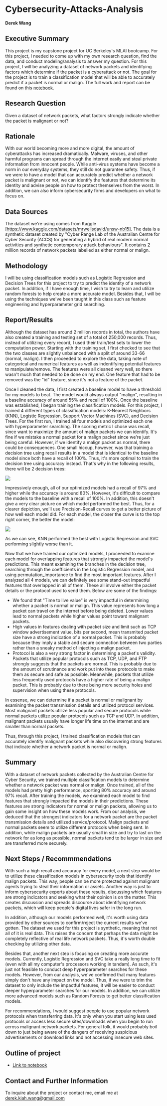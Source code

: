 # Cybersecurity-Attacks-Analysis

**Derek Wang**

## Executive Summary
This project is my capstone project for UC Berkeley's MLAI bootcamp. For this project, I needed to come up with my own research question, find the data, and conduct modeling/analysis to answer my question. For this project, I will be analyzing a dataset of network packets and identifying factors which determine if the packet is a cyberattack or not. The goal for the project is to train a classification model that will be able to accurately predict if a packet is normal or malign. The full work and report can be found on this [notebook](https://github.com/DKW2/Cybersecurity-Attacks-Analysis/blob/main/Cybersecurity%20Attacks%20Analysis.ipynb).

## Research Question
Given a dataset of network packets, what factors strongly indicate whether the packet is malignant or not?

## Rationale
With our world becoming more and more digital, the amount of cyberattacks has increased dramatically. Malware, viruses, and other harmful programs can spread through the internet easily and steal private information from innocent people. While anti-virus systems have become a norm in our everyday systems, they still do not guarantee safety. Thus, if we were to have a model that can accurately predict whether a network packet is malignant or not, we can identify the features that determine its identity and advise people on how to protect themselves from the worst. In addition, we can also inform cybersecurity firms and developers on what to focus on.

## Data Sources
The dataset we're using comes from Kaggle [https://www.kaggle.com/datasets/mrwellsdavid/unsw-nb15]. The data is a synthetic dataset created by "Cyber Range Lab of the Australian Centre for Cyber Security (ACCS) for generating a hybrid of real modern normal activities and synthetic contemporary attack behaviours". It contains 2 million records of network packets labelled as either normal or malign. 

## Methodology
I will be using classification models such as Logistic Regression and Decision Trees for this project to try to predict the identity of a network packet. In addition, if I have enough time, I wish to try to learn and utilize random forests to help create a more accurate model. Besides that, I will be using the techniques we've been taught in this class such as feature engineering and hyperparameter grid searching.

## Report/Results
Although the dataset has around 2 million records in total, the authors have also created a training and testing set of a total of 250,000 records. Thus, instead of utilizing every record, I used their train/test sets to lower the computation power. Starting with the training set, I first checked to see that the two classes are slightly unbalanced with a split of around 33-66 (normal, malign). I then proceeded to explore the data, taking note of categorical and numerical features as well as indentifying potential features to manipulate/remove. The features were all cleaned very well, so there wasn't much that needed to be done on my end. One feature that had to be removed was the "id" feature, since it's not a feature of the packet.

Once I cleaned the data, I first created a baseline model to have a threshold for my models to beat. The model would always output "malign", resulting in a baseline accuracy of around 55% and recall of 100%. Once the baseline was established, I began training the classification models. For this project, I trained 4 different types of classification models: K-Nearest Neighbors (KNN), Logistic Regression, Support Vector Machines (SVC), and Decision Trees. For the first run, I trained all four models and optimized each one with hyperparameter searching. The scoring metric I chose was recall, since want to maximize the amount of malign packets we can identify. It's fine if we mistake a normal packet for a malign packet since we're just being careful. However, if we identify a malign packet as normal, there could be consequences. One small hiccup, however, was that training a decision tree using recall results in a model that is identical to the baseline model since both have a recall of 100%. Thus, it's more optimal to train the decision tree using accuracy instead. That's why in the following results, there will be 2 decision trees:

![](images/optimalModels.png)

Impressively enough, all of our optimized models had a recall of 97% and higher while the accuracy is around 80%. However, it's difficult to compare the models to the baseline with a recall of 100%. In addition, this doesn't give a very clear picture on which model performed the best. Thus, for a clearer depiction, we'll use Precision-Recall curves to get a better picture of how well each model did. For each model, the closer the curve is to the top right corner, the better the model:

![](images/precisionRecall.png)

As we can see, KNN performed the best with Logistic Regression and SVC performing slightly worse than it.

Now that we have trained our optimized models, I proceeded to examine each model for overlapping features that strongly impacted the model's predictions. This meant examining the branches in the decision tree, searching through the coefficients in the Logistic Regression model, and using permutation_importance to find the most important features. After I analyzed all 4 models, we can definitely see some stand-out impactful features that overlapped in all of them. These all involve either the packet details or the protocol used to send them. Below are some of the findings:
* We found that "Time to live value" is very impactful in determining whether a packet is normal or malign. This value represents how long a packet can travel on the internet before being deleted. Lower values lead to normal packets while higher values point toward malignant packets.
* High values in features dealing with packet size and limit such as TCP window advertisement value, bits per second, mean transmited packet size have a strong indication of a normal packet. This is probably because they imply a stable and secure connection between two parties rather than a sneaky method of injecting a malign packet.
* Protocol is also a very strong factor in determining a packet's validity. Packets that utilize popular protocols such as TCP, UDP, and FTP strongly suggests that the packets are normal. This is probably due to the amount of scrutinance and work put into these protocols to make them as secure and safe as possible. Meanwhile, packets that utilize less frequently used protocols have a higher rate of being a malign packet. This is probably due to there being more security holes and supervision when using these protocols.

In essense, we can determine if a packet is normal or malignant by examining the packet transmission details and utilized protocol services. Most malignant packets utilize less popular and secure protocols while normal packets utilize popular protocols such as TCP and UDP. In addition, malignant packets usually have longer life time on the internet and are smaller than normal packets.

Thus, through this project, I trained classification models that can accurately identify malignant packets while also discovering strong features that indicate whether a network packet is normal or malign.

## Summary

With a dataset of network packets collected by the Australian Centre for Cyber Security, we trained multiple classification models to determine whether a network packet was normal or malign. Once trained, all of the models had pretty high performance, sporting 80% accuracy and around 97% recall. After training the models, we examined each model to find features that strongly impacted the models in their predictions. These features are strong indicators for normal or malign packets, allowing us to gain some insight on how these models work. From our analysis, we deduced that the strongest indicators for a network packet are the packet transmission details and utilized service/protocol. Malign packets and normal packets seem to utilize different protocols when being sent. In addition, while malign packets are usually small in size and try to last on the network for as long as possible, normal packets tend to be larger in size and are transferred more securely.

## Next Steps / Recommmendations

With such a high recall and accuracy for every model, a next step would be to utilize these classification models in cybersecurity tools that identify malign packets. This way, people can be more protected against malignant agents trying to steal their information or assets. Another way is just to inform cybersecurity experts about these results, discussing which features are strong indicators and seeking what their opinion is on the matter. This creates discussion and spreads discourse about identifying network packets, which will keep people's digital lives safer in the long run.

In addition, although our models performed well, it's worth using data provided by other sources to confirm/reject the current results we've gotten. The dataset we used for this project is synthetic, meaning that not all of it is real data. This raises the concern that perhaps the data might be completely reflective of real life network packets. Thus, it's worth double checking by utilizing other data.

Besides that, another next step is focusing on creating more accurate models. Currently, Logistic Regression and SVC take a really long time to fit (even with all my computer's processors working in tandam). As such, it's just not feasible to conduct deep hyperparameter searches for these models. However, from our analysis, we've confirmed that many features simply don't have any impact on the model. Thus, if we were to trim the dataset to only include the impactful features, it will be easier to conduct deeper hyperparameter searches for our models. In addition, we can utilize more advanced models such as Random Forests to get better classification models.

For recommendations, I would suggest people to use popular network protocols when transferring data. It's only when you start using less used protocols or access less secure sites/downloads when you begin to run across malignant network packets. For general folk, it would probably boil down to just being aware of the dangers of receiving suspicious advertisements or download links and not accessing insecure web sites.

## Outline of project
- [Link to notebook](https://github.com/DKW2/Cybersecurity-Attacks-Analysis/blob/main/Cybersecurity%20Attacks%20Analysis.ipynb)

## Contact and Further Information
To inquire about the project or contact me, email me at derek.kiah.wang@gmail.com
